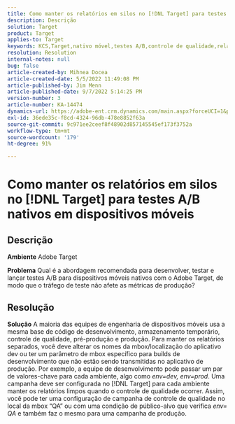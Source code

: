 ```yaml
---
title: Como manter os relatórios em silos no [!DNL Target] para testes A/B nativos em dispositivos móveis
description: Descrição
solution: Target
product: Target
applies-to: Target
keywords: KCS,Target,nativo móvel,testes A/B,controle de qualidade,relatórios
resolution: Resolution
internal-notes: null
bug: false
article-created-by: Mihnea Docea
article-created-date: 5/5/2022 11:49:08 PM
article-published-by: Jim Menn
article-published-date: 9/7/2022 5:14:25 PM
version-number: 3
article-number: KA-14474
dynamics-url: https://adobe-ent.crm.dynamics.com/main.aspx?forceUCI=1&pagetype=entityrecord&etn=knowledgearticle&id=5a7119f3-cdcc-ec11-a7b5-6045bd00dbbc
exl-id: 36ede35c-f8cd-4324-96db-478e8852f63a
source-git-commit: 9c971ee2ceef8f48902d857145545ef173f3752a
workflow-type: tm+mt
source-wordcount: '179'
ht-degree: 91%

---
```


# Como manter os relatórios em silos no [!DNL Target] para testes A/B nativos em dispositivos móveis

## Descrição


<b>Ambiente</b>
Adobe Target

<b>Problema</b>
Qual é a abordagem recomendada para desenvolver, testar e lançar testes A/B para dispositivos móveis nativos com o Adobe Target, de modo que o tráfego de teste não afete as métricas de produção?


## Resolução


<b>Solução</b>
A maioria das equipes de engenharia de dispositivos móveis usa a mesma base de código de desenvolvimento, armazenamento temporário, controle de qualidade, pré-produção e produção.
Para manter os relatórios separados, você deve alterar os nomes da mbox/localização do aplicativo dev ou ter um parâmetro de mbox específico para builds de desenvolvimento que não estão sendo transmitidas no aplicativo de produção.
Por exemplo, a equipe de desenvolvimento pode passar um par de valores-chave para cada ambiente, algo como *env=dev, env=prod*.
Uma campanha deve ser configurada no [!DNL Target] para cada ambiente manter os relatórios limpos quando o controle de qualidade ocorrer.
Assim, você pode ter uma configuração de campanha de controle de qualidade no local da mbox “QA” ou com uma condição de público-alvo que verifica *env= QA* e também faz o mesmo para uma campanha de produção.
